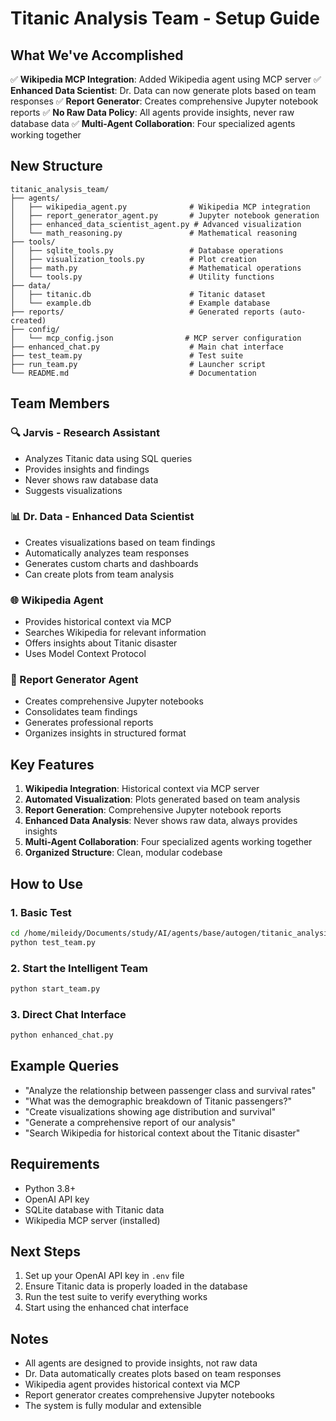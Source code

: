 # Titanic Analysis Team - Setup Guide

## What We've Accomplished

✅ **Wikipedia MCP Integration**: Added Wikipedia agent using MCP server
✅ **Enhanced Data Scientist**: Dr. Data can now generate plots based on team responses
✅ **Report Generator**: Creates comprehensive Jupyter notebook reports
✅ **No Raw Data Policy**: All agents provide insights, never raw database data
✅ **Multi-Agent Collaboration**: Four specialized agents working together

## New Structure

```
titanic_analysis_team/
├── agents/
│   ├── wikipedia_agent.py              # Wikipedia MCP integration
│   ├── report_generator_agent.py       # Jupyter notebook generation
│   ├── enhanced_data_scientist_agent.py # Advanced visualization
│   └── math_reasoning.py               # Mathematical reasoning
├── tools/
│   ├── sqlite_tools.py                 # Database operations
│   ├── visualization_tools.py          # Plot creation
│   ├── math.py                         # Mathematical operations
│   └── tools.py                        # Utility functions
├── data/
│   ├── titanic.db                      # Titanic dataset
│   └── example.db                      # Example database
├── reports/                            # Generated reports (auto-created)
├── config/
│   └── mcp_config.json                # MCP server configuration
├── enhanced_chat.py                    # Main chat interface
├── test_team.py                        # Test suite
├── run_team.py                         # Launcher script
└── README.md                           # Documentation
```

## Team Members

### 🔍 Jarvis - Research Assistant
- Analyzes Titanic data using SQL queries
- Provides insights and findings
- Never shows raw database data
- Suggests visualizations

### 📊 Dr. Data - Enhanced Data Scientist
- Creates visualizations based on team findings
- Automatically analyzes team responses
- Generates custom charts and dashboards
- Can create plots from team analysis

### 🌐 Wikipedia Agent
- Provides historical context via MCP
- Searches Wikipedia for relevant information
- Offers insights about Titanic disaster
- Uses Model Context Protocol

### 📝 Report Generator Agent
- Creates comprehensive Jupyter notebooks
- Consolidates team findings
- Generates professional reports
- Organizes insights in structured format

## Key Features

1. **Wikipedia Integration**: Historical context via MCP server
2. **Automated Visualization**: Plots generated based on team analysis
3. **Report Generation**: Comprehensive Jupyter notebook reports
4. **Enhanced Data Analysis**: Never shows raw data, always provides insights
5. **Multi-Agent Collaboration**: Four specialized agents working together
6. **Organized Structure**: Clean, modular codebase

## How to Use

### 1. Basic Test
```bash
cd /home/mileidy/Documents/study/AI/agents/base/autogen/titanic_analysis_team
python test_team.py
```

### 2. Start the Intelligent Team
```bash
python start_team.py
```

### 3. Direct Chat Interface
```bash
python enhanced_chat.py
```

## Example Queries

- "Analyze the relationship between passenger class and survival rates"
- "What was the demographic breakdown of Titanic passengers?"
- "Create visualizations showing age distribution and survival"
- "Generate a comprehensive report of our analysis"
- "Search Wikipedia for historical context about the Titanic disaster"

## Requirements

- Python 3.8+
- OpenAI API key
- SQLite database with Titanic data
- Wikipedia MCP server (installed)

## Next Steps

1. Set up your OpenAI API key in `.env` file
2. Ensure Titanic data is properly loaded in the database
3. Run the test suite to verify everything works
4. Start using the enhanced chat interface

## Notes

- All agents are designed to provide insights, not raw data
- Dr. Data automatically creates plots based on team responses
- Wikipedia agent provides historical context via MCP
- Report generator creates comprehensive Jupyter notebooks
- The system is fully modular and extensible
